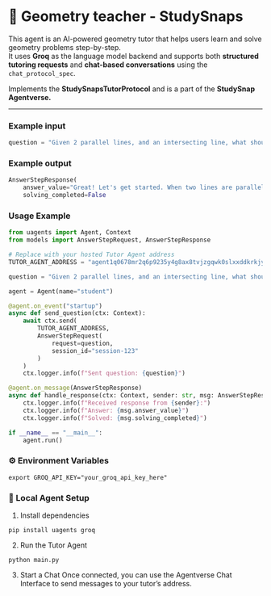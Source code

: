 # 🧠 Geometry teacher - StudySnaps

This agent is an AI-powered geometry tutor that helps users learn and solve geometry problems step-by-step.  
It uses **Groq** as the language model backend and supports both **structured tutoring requests** and **chat-based conversations** using the `chat_protocol_spec`.

Implements the **StudySnapsTutorProtocol** and is a part of the **StudySnap Agentverse.**

---

### Example input

```python
question = "Given 2 parallel lines, and an intersecting line, what should the value of the sum of expertiot opposite angles be?"
```
### Example output
```python
AnswerStepResponse(
    answer_value="Great! Let's get started. When two lines are parallel, they never meet — even if extended infinitely. Can you recall how their corresponding angles relate?",
    solving_completed=False
```

### Usage Example
```python 
from uagents import Agent, Context
from models import AnswerStepRequest, AnswerStepResponse

# Replace with your hosted Tutor Agent address
TUTOR_AGENT_ADDRESS = "agent1q0678mr2q6p9235y4g8ax8tvjzgqwk0slxxddkrkjysye99a4rgysxvpcrv"

question = "Given 2 parallel lines, and an intersecting line, what should the value of the sum of expertiot opposite angles be?"

agent = Agent(name="student")

@agent.on_event("startup")
async def send_question(ctx: Context):
    await ctx.send(
        TUTOR_AGENT_ADDRESS,
        AnswerStepRequest(
            request=question,
            session_id="session-123"
        )
    )
    ctx.logger.info(f"Sent question: {question}")

@agent.on_message(AnswerStepResponse)
async def handle_response(ctx: Context, sender: str, msg: AnswerStepResponse):
    ctx.logger.info(f"Received response from {sender}:")
    ctx.logger.info(f"Answer: {msg.answer_value}")
    ctx.logger.info(f"Solved: {msg.solving_completed}")

if __name__ == "__main__":
    agent.run()
```
### ⚙️ Environment Variables
```
export GROQ_API_KEY="your_groq_api_key_here"
```

### 🧩 Local Agent Setup
1. Install dependencies
```
pip install uagents groq
```
2. Run the Tutor Agent
```
python main.py
```
3. Start a Chat
Once connected, you can use the Agentverse Chat Interface
 to send messages to your tutor’s address.
